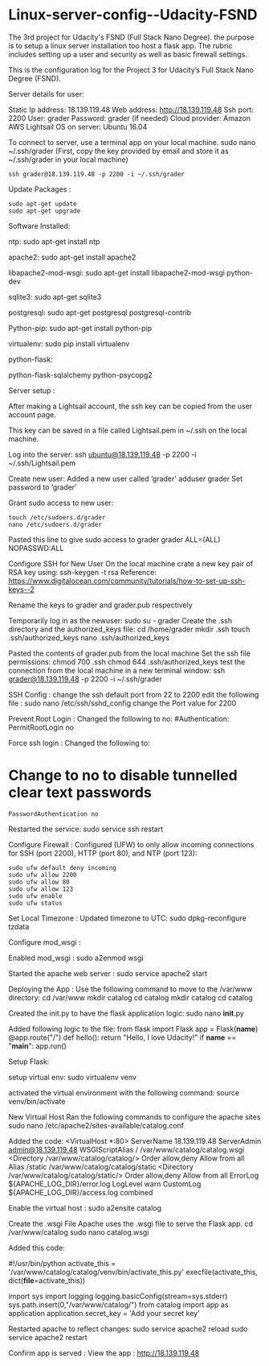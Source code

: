 # Linux-server-config--Udacity-FSND
The 3rd project for Udacity's FSND (Full Stack Nano Degree). the purpose is to setup a linux server installation too host a flask app. The rubric includes setting up a user and security as well as basic firewall settings.

This is the configuration log for the Project 3 for Udacity’s Full Stack Nano Degree (FSND).


Server details for user:

Static Ip address: 18.139.119.48
Web address: http://18.139.119.48
Ssh port: 2200
User: grader
Password: grader (if needed) 
Cloud provider: Amazon AWS Lightsail
OS on server: Ubuntu 16.04

To connect to server, use a terminal app on your local machine.
    sudo nano ~/.ssh/grader
(First, copy the key provided by email and store it as ~/.ssh/grader in your local machine)

    ssh grader@18.139.119.48 -p 2200 -i ~/.ssh/grader

Update Packages :

    sudo apt-get update
    sudo apt-get upgrade

Software Installed:

ntp:
sudo apt-get install ntp

apache2:
    sudo apt-get install apache2

libapache2-mod-wsgi:
    sudo apt-get install libapache2-mod-wsgi python-dev

sqlite3:
    sudo apt-get sqlite3

postgresql:
     sudo apt-get postgresql postgresql-contrib

Python-pip:
    sudo apt-get install python-pip

virtualenv:
    sudo pip install virtualenv

python-flask:


python-flask-sqlalchemy
python-psycopg2


Server setup :

After making a Lightsail account, the ssh key can be copied from the user account page.

This key can be saved in a file called Lightsail.pem in ~/.ssh on the local machine.

Log into the server:
    ssh ubuntu@18.139.119.48 -p 2200 -i ~/.ssh/Lightsail.pem


Create new user:
Added a new user called ‘grader'
    adduser grader
Set password to ‘grader'

Grant sudo access to new user:

    touch /etc/sudoers.d/grader
    nano /etc/sudoers.d/grader


Pasted this line to give sudo access  to grader
    grader ALL=(ALL) NOPASSWD:ALL

Configure SSH for New User
On the local machine crate a new key pair of RSA key using:
    ssh-keygen -t rsa
Reference: https://www.digitalocean.com/community/tutorials/how-to-set-up-ssh-keys--2

Rename the keys to grader and grader.pub respectively

Temporarily log in as the newuser:
    sudo su - grader
Create the .ssh directory and the authorized_keys file:
    cd /home/grader
    mkdir .ssh
    touch .ssh/authorized_keys
    nano .ssh/authorized_keys

Pasted the contents of grader.pub from the local machine
Set the ssh file permissions:
    chmod 700 .ssh
    chmod 644 .ssh/authorized_keys
test the connection from the local machine in a new terminal window:
    ssh grader@18.139.119.48 -p 2200 -i ~/.ssh/grader

SSH Config :
change the ssh default port from 22 to 2200 edit the following file :
    sudo nano /etc/ssh/sshd_config
change  the Port value for 2200

Prevent Root Login :
Changed the following to no:
    #Authentication:
    PermitRootLogin no

Force ssh login :
Changed the following to:
# Change to no to disable tunnelled clear text passwords
    PasswordAuthentication no

Restarted the service:
    sudo service ssh restart

Configure Firewall :
Configured (UFW) to only allow incoming connections for SSH (port 2200), HTTP (port 80), and NTP (port 123):    

    sudo ufw default deny incoming
    sudo ufw allow 2200
    sudo ufw allow 80
    sudo ufw allow 123
    sudo ufw enable
    sudo ufw status


Set Local Timezone :
Updated timezone to UTC:
    sudo dpkg-reconfigure tzdata

Configure mod_wsgi :

Enabled mod_wsgi :
    sudo a2enmod wsgi

Started the apache web server :
    sudo service apache2 start

Deploying the App :
Use the following command to move to the /var/www directory:
    cd /var/www
    mkdir catalog
    cd catalog
    mkdir catalog
    cd catalog

Created the init.py to have the flask application logic:
    sudo nano __init__.py

Added following logic to the file:
from flask import Flask
app = Flask(__name__)
@app.route("/")
def hello():
    return "Hello, I love Udacity!"
if __name__ == "__main__":
    app.run()

Setup  Flask:

setup virtual env:
    sudo virtualenv venv

activated the virtual environment with the following command:
    source venv/bin/activate


New Virtual Host
Ran the following commands to configure the apache sites
    sudo nano /etc/apache2/sites-available/catalog.conf

Added the code:
<VirtualHost *:80>
       ServerName 18.139.119.48
       ServerAdmin admin@18.139.119.48
       WSGIScriptAlias / /var/www/catalog/catalog.wsgi
       <Directory /var/www/catalog/catalog/>
           Order allow,deny
           Allow from all
       </Directory>
       Alias /static /var/www/catalog/catalog/static
       <Directory /var/www/catalog/catalog/static/>
           Order allow,deny
           Allow from all
       </Directory>
       ErrorLog ${APACHE_LOG_DIR}/error.log
       LogLevel warn
       CustomLog ${APACHE_LOG_DIR}/access.log combined
</VirtualHost>

Enable the virtual host :
    sudo a2ensite catalog

Create the .wsgi File
Apache uses the .wsgi file to serve the Flask app.
    cd /var/www/catalog
    sudo nano catalog.wsgi

Added this code:

#!/usr/bin/python
activate_this = '/var/www/catalog/catalog/venv/bin/activate_this.py'
execfile(activate_this, dict(__file__=activate_this))

import sys
import logging
logging.basicConfig(stream=sys.stderr)
sys.path.insert(0,"/var/www/catalog/")
from catalog import app as application
application.secret_key = 'Add your secret key'


Restarted apache to reflect changes:
    sudo service apache2 reload
    sudo service apache2 restart

Confirm app is served :
    View the app : http://18.139.119.48
